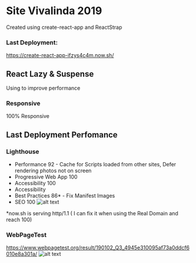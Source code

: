 # Site Vivalinda 2019
Created using create-react-app and ReactStrap

### Last Deployment:
https://create-react-app-ifzys4c4m.now.sh/

## React Lazy & Suspense
Using to improve performance

### Responsive
100% Responsive

## Last Deployment Perfomance

### Lighthouse
* Performance 92 - Cache for Scripts loaded from other sites, Defer rendering photos not on screen
* Progressive Web App 100
* Accessibility 100
* Accessibility
* Best Practices 86* - Fix Manifest Images 
* SEO 100
![alt text](https://github.com/vivalinda/site-react-responsive-performance/blob/master/peformance.png)

*now.sh is serving http/1.1 ( I can fix it when using the Real Domain and reach 100)

### WebPageTest 
https://www.webpagetest.org/result/190102_Q3_4945e310095af73a0ddcf6010e8a301a/
![alt text](https://github.com/vivalinda/site-react-responsive-performance/blob/master/peformanceweb.png)

